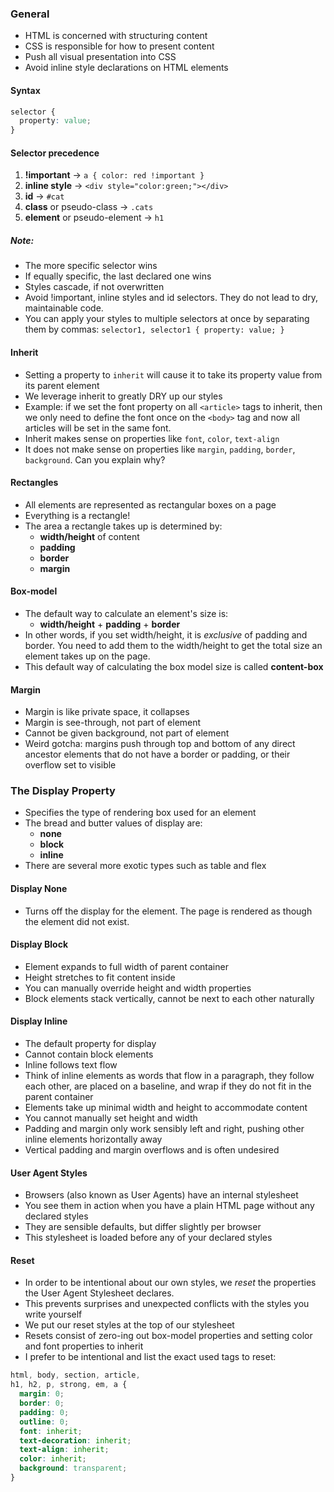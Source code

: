 ### General
- HTML is concerned with structuring content
- CSS is responsible for how to present content
- Push all visual presentation into CSS
- Avoid inline style declarations on HTML elements

#### Syntax

```css
selector {
  property: value;
}
```

#### Selector precedence

1. **!important** -> `a { color: red !important }`
2. **inline style** -> `<div style="color:green;"></div>`
3. **id** -> `#cat`
4. **class** or pseudo-class -> `.cats`
5. **element** or pseudo-element -> `h1`

##### Note:

- The more specific selector wins
- If equally specific, the last declared one wins
- Styles cascade, if not overwritten
- Avoid !important, inline styles and id selectors. They do not lead to dry, maintainable code.
- You can apply your styles to multiple selectors at once by separating them by commas: `selector1, selector1 { property: value; }`

#### Inherit

- Setting a property to `inherit` will cause it to take its property value from its parent element
- We leverage inherit to greatly DRY up our styles
- Example: if we set the font property on all `<article>` tags to inherit, then we only need to define the font once on the `<body>` tag and now all articles will be set in the same font.
- Inherit makes sense on properties like `font`, `color`, `text-align`
- It does not make sense on properties like `margin`, `padding`, `border`, `background`. Can you explain why?

#### Rectangles

- All elements are represented as rectangular boxes on a page
- Everything is a rectangle!
- The area a rectangle takes up is determined by:
  - **width/height** of content
  - **padding**
  - **border**
  - **margin**

#### Box-model

- The default way to calculate an element's size is:
  - **width/height** + **padding** + **border**
- In other words, if you set width/height, it is *exclusive* of padding and border. You need to add them to the width/height to get the total size an element takes up on the page.
- This default way of calculating the box model size is called **content-box**

#### Margin

- Margin is like private space, it collapses
- Margin is see-through, not part of element
- Cannot be given background, not part of element
- Weird gotcha: margins push through top and bottom of any direct ancestor elements that do not have a border or padding, or their overflow set to visible

### The Display Property

- Specifies the type of rendering box used for an element
- The bread and butter values of display are:
  - **none**
  - **block**
  - **inline**
- There are several more exotic types such as table and flex

#### Display None

- Turns off the display for the element. The page is rendered as though the element did not exist.

#### Display Block

- Element expands to full width of parent container
- Height stretches to fit content inside
- You can manually override height and width properties
- Block elements stack vertically, cannot be next to each other
  naturally

#### Display Inline

- The default property for display
- Cannot contain block elements
- Inline follows text flow
- Think of inline elements as words that flow in a paragraph, they follow each other, are placed on a baseline, and wrap if they do not fit in the parent container
- Elements take up minimal width and height to accommodate content
- You cannot manually set height and width
- Padding and margin only work sensibly left and right, pushing other inline elements horizontally away
- Vertical padding and margin overflows and is often undesired


#### User Agent Styles
- Browsers (also known as User Agents) have an internal stylesheet
- You see them in action when you have a plain HTML page without any declared styles
- They are sensible defaults, but differ slightly per browser
- This stylesheet is loaded before any of your declared styles

#### Reset
- In order to be intentional about our own styles, we *reset* the properties the User Agent Stylesheet declares.
- This prevents surprises and unexpected conflicts with the styles you write yourself
- We put our reset styles at the top of our stylesheet
- Resets consist of zero-ing out box-model properties and setting color and font properties to inherit
- I prefer to be intentional and list the exact used tags to reset:

```css
html, body, section, article,
h1, h2, p, strong, em, a {
  margin: 0;
  border: 0;
  padding: 0;
  outline: 0;
  font: inherit;
  text-decoration: inherit;
  text-align: inherit;
  color: inherit;
  background: transparent;
}
```